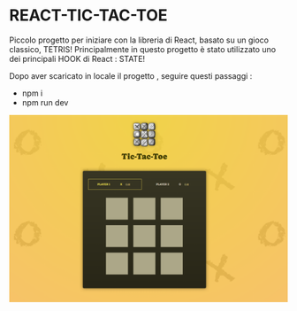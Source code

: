 # REACT-TIC-TAC-TOE

Piccolo progetto per iniziare con la libreria di React, basato su un gioco classico, TETRIS!
Principalmente in questo progetto è stato utilizzato uno dei principali HOOK di React : STATE!

 Dopo aver scaricato in locale il progetto , seguire questi passaggi :
 - npm i
 - npm run dev

 <img src="./preview/preview.png">